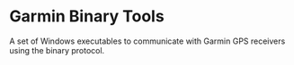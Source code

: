 # Garmin Binary Tools
A set of Windows executables to communicate with Garmin GPS receivers using the binary protocol.
